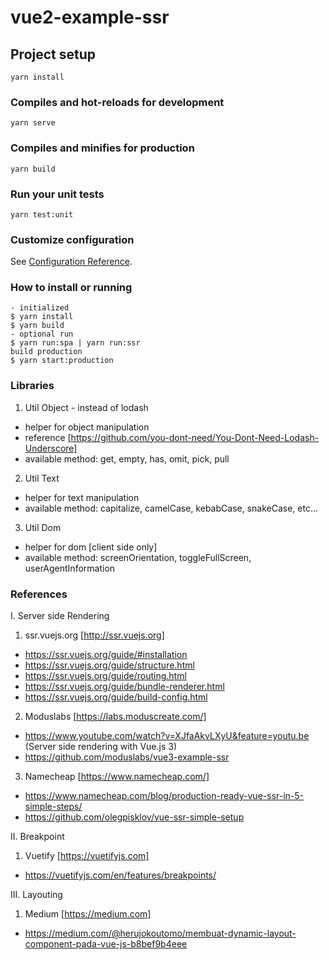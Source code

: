 # vue2-example-ssr

## Project setup
```
yarn install
```

### Compiles and hot-reloads for development
```
yarn serve
```

### Compiles and minifies for production
```
yarn build
```

### Run your unit tests
```
yarn test:unit
```

### Customize configuration
See [Configuration Reference](https://cli.vuejs.org/config/).

### How to install or running
```
- initialized
$ yarn install 
$ yarn build
- optional run
$ yarn run:spa | yarn run:ssr
build production 
$ yarn start:production
```

### Libraries
1. Util Object - instead of lodash
- helper for object manipulation
- reference [https://github.com/you-dont-need/You-Dont-Need-Lodash-Underscore]
- available method: get, empty, has, omit, pick, pull
2. Util Text
- helper for text manipulation
- available method: capitalize, camelCase, kebabCase, snakeCase, etc...
3. Util Dom
- helper for dom [client side only]
- available method: screenOrientation, toggleFullScreen, userAgentInformation

### References
I. Server side Rendering
1. ssr.vuejs.org [http://ssr.vuejs.org]
- https://ssr.vuejs.org/guide/#installation
- https://ssr.vuejs.org/guide/structure.html
- https://ssr.vuejs.org/guide/routing.html
- https://ssr.vuejs.org/guide/bundle-renderer.html
- https://ssr.vuejs.org/guide/build-config.html
2. Moduslabs [https://labs.moduscreate.com/]
- https://www.youtube.com/watch?v=XJfaAkvLXyU&feature=youtu.be (Server side rendering with Vue.js 3)
- https://github.com/moduslabs/vue3-example-ssr
3. Namecheap [https://www.namecheap.com/]
- https://www.namecheap.com/blog/production-ready-vue-ssr-in-5-simple-steps/
- https://github.com/olegpisklov/vue-ssr-simple-setup

II. Breakpoint
1. Vuetify [https://vuetifyjs.com]
- https://vuetifyjs.com/en/features/breakpoints/

III. Layouting
1. Medium [https://medium.com]
- https://medium.com/@herujokoutomo/membuat-dynamic-layout-component-pada-vue-js-b8bef9b4eee